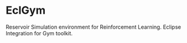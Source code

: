 # EclGym
Reservoir Simulation environment for Reinforcement Learning. Eclipse Integration for Gym toolkit.
